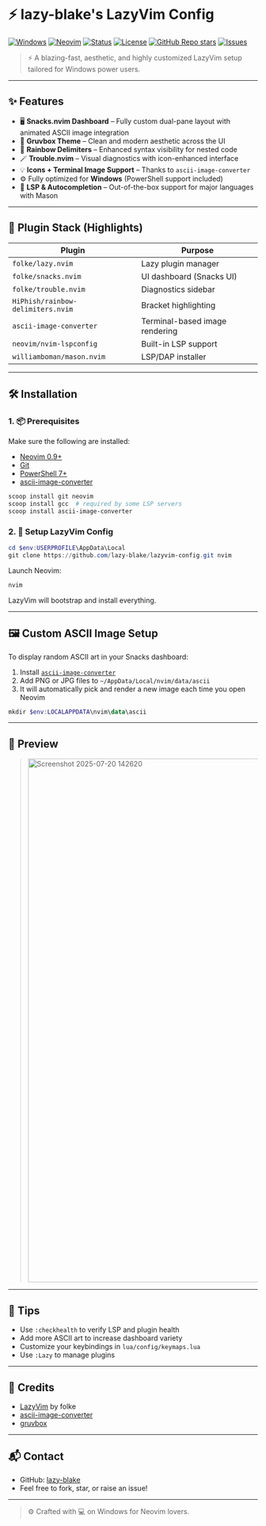 # ⚡ lazy-blake's LazyVim Config

[![Windows](https://img.shields.io/badge/OS-Windows-00adef?logo=windows\&logoColor=white)](https://microsoft.com/windows)
[![Neovim](https://img.shields.io/badge/Neovim-0.9+-57A143?logo=neovim\&logoColor=white)](https://neovim.io)
[![Status](https://img.shields.io/badge/status-Customized-success?style=flat-square\&color=brightgreen)](#)
[![License](https://img.shields.io/github/license/lazy-blake/lazyvim-config?color=blue)](LICENSE)
[![GitHub Repo stars](https://img.shields.io/github/stars/lazy-blake/lazyvim-config?style=social)](https://github.com/lazy-blake/lazyvim-config)
[![Issues](https://img.shields.io/github/issues/lazy-blake/lazyvim-config)](https://github.com/lazy-blake/lazyvim-config/issues)

> ⚡ A blazing-fast, aesthetic, and highly customized LazyVim setup tailored for Windows power users.

---

## ✨ Features

* 🖥️ **Snacks.nvim Dashboard** – Fully custom dual-pane layout with animated ASCII image integration
* 🎨 **Gruvbox Theme** – Clean and modern aesthetic across the UI
* 🌈 **Rainbow Delimiters** – Enhanced syntax visibility for nested code
* 🪄 **Trouble.nvim** – Visual diagnostics with icon-enhanced interface
* 💡 **Icons + Terminal Image Support** – Thanks to `ascii-image-converter`
* ⚙️ Fully optimized for **Windows** (PowerShell support included)
* 🧠 **LSP & Autocompletion** – Out-of-the-box support for major languages with Mason

---

## 🧩 Plugin Stack (Highlights)

| Plugin                            | Purpose                        |
| --------------------------------- | ------------------------------ |
| `folke/lazy.nvim`                 | Lazy plugin manager            |
| `folke/snacks.nvim`               | UI dashboard (Snacks UI)       |
| `folke/trouble.nvim`              | Diagnostics sidebar            |
| `HiPhish/rainbow-delimiters.nvim` | Bracket highlighting           |
| `ascii-image-converter`           | Terminal-based image rendering |
| `neovim/nvim-lspconfig`           | Built-in LSP support           |
| `williamboman/mason.nvim`         | LSP/DAP installer              |

---

## 🛠 Installation

### 1. 📦 Prerequisites

Make sure the following are installed:

* [Neovim 0.9+](https://neovim.io)
* [Git](https://git-scm.com/downloads)
* [PowerShell 7+](https://github.com/PowerShell/PowerShell)
* [ascii-image-converter](https://github.com/TheZoraiz/ascii-image-converter)

```powershell
scoop install git neovim
scoop install gcc  # required by some LSP servers
scoop install ascii-image-converter
```

### 2. 🚀 Setup LazyVim Config

```powershell
cd $env:USERPROFILE\AppData\Local
git clone https://github.com/lazy-blake/lazyvim-config.git nvim
```

Launch Neovim:

```powershell
nvim
```

LazyVim will bootstrap and install everything.

---

## 🖼 Custom ASCII Image Setup

To display random ASCII art in your Snacks dashboard:

1. Install [`ascii-image-converter`](https://github.com/TheZoraiz/ascii-image-converter)
2. Add PNG or JPG files to `~/AppData/Local/nvim/data/ascii`
3. It will automatically pick and render a new image each time you open Neovim

```powershell
mkdir $env:LOCALAPPDATA\nvim\data\ascii
```

---

## 📸 Preview

> <img width="1898" height="1057" alt="Screenshot 2025-07-20 142620" src="https://github.com/user-attachments/assets/7be76888-1b94-4dde-b4ac-fb06cfe3f612" />


---

## 🧠 Tips

* Use `:checkhealth` to verify LSP and plugin health
* Add more ASCII art to increase dashboard variety
* Customize your keybindings in `lua/config/keymaps.lua`
* Use `:Lazy` to manage plugins

---

## 🙌 Credits

* [LazyVim](https://github.com/LazyVim/LazyVim) by folke
* [ascii-image-converter](https://github.com/TheZoraiz/ascii-image-converter)
* [gruvbox](https://github.com/morhetz/gruvbox)

---

## 📬 Contact

* GitHub: [lazy-blake](https://github.com/lazy-blake)
* Feel free to fork, star, or raise an issue!

---

> ⚙️ Crafted with 💻 on Windows for Neovim lovers.
